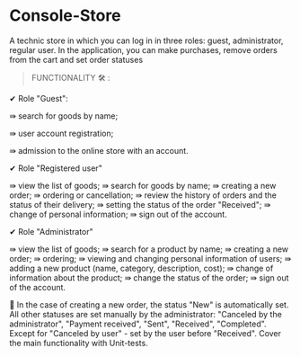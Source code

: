 # Console-Store
A technic store in which you can log in in three roles: guest, administrator, regular user. In the application, you can make purchases, remove orders from the cart and set order statuses

> FUNCTIONALITY 🛠 :

✔ Role "Guest":

⇛ search for goods by name;

⇛ user account registration;

⇛ admission to the online store with an account.

✔ Role "Registered user"

⇛ view the list of goods;
⇛ search for goods by name;
⇛ creating a new order;
⇛ ordering or cancellation;
⇛ review the history of orders and the status of their delivery;
⇛ setting the status of the order "Received";
⇛ change of personal information;
⇛ sign out of the account.

✔ Role "Administrator"

⇛ view the list of goods;
⇛ search for a product by name;
⇛ creating a new order;
⇛ ordering;
⇛ viewing and changing personal information of users;
⇛ adding a new product (name, category, description, cost);
⇛ change of information about the product;
⇛ change the status of the order;
⇛ sign out of the account.

🚩 In the case of creating a new order, the status "New" is automatically set. All other statuses are set manually by the administrator: "Canceled by the administrator", "Payment received", "Sent", "Received", "Completed". Except for "Canceled by user" - set by the user before "Received". Cover the main functionality
with Unit-tests.
